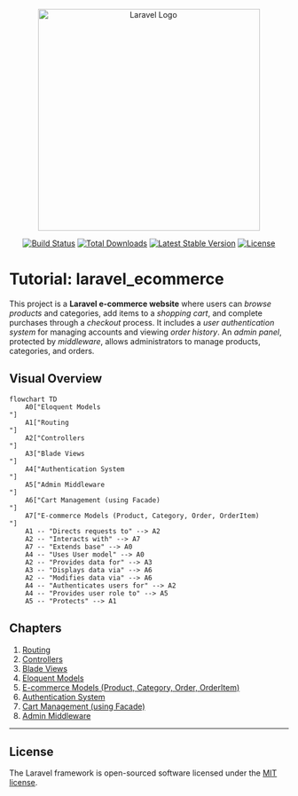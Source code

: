 <p align="center"><a href="https://laravel.com" target="_blank"><img src="https://raw.githubusercontent.com/laravel/art/master/logo-lockup/5%20SVG/2%20CMYK/1%20Full%20Color/laravel-logolockup-cmyk-red.svg" width="400" alt="Laravel Logo"></a></p>

<p align="center">
<a href="https://github.com/laravel/framework/actions"><img src="https://github.com/laravel/framework/workflows/tests/badge.svg" alt="Build Status"></a>
<a href="https://packagist.org/packages/laravel/framework"><img src="https://img.shields.io/packagist/dt/laravel/framework" alt="Total Downloads"></a>
<a href="https://packagist.org/packages/laravel/framework"><img src="https://img.shields.io/packagist/v/laravel/framework" alt="Latest Stable Version"></a>
<a href="https://packagist.org/packages/laravel/framework"><img src="https://img.shields.io/packagist/l/laravel/framework" alt="License"></a>
</p>

# Tutorial: laravel_ecommerce

This project is a **Laravel e-commerce website** where users can *browse products* and categories, add items to a *shopping cart*, and complete purchases through a *checkout* process. It includes a *user authentication system* for managing accounts and viewing *order history*. An *admin panel*, protected by *middleware*, allows administrators to manage products, categories, and orders.


## Visual Overview

```mermaid
flowchart TD
    A0["Eloquent Models
"]
    A1["Routing
"]
    A2["Controllers
"]
    A3["Blade Views
"]
    A4["Authentication System
"]
    A5["Admin Middleware
"]
    A6["Cart Management (using Facade)
"]
    A7["E-commerce Models (Product, Category, Order, OrderItem)
"]
    A1 -- "Directs requests to" --> A2
    A2 -- "Interacts with" --> A7
    A7 -- "Extends base" --> A0
    A4 -- "Uses User model" --> A0
    A2 -- "Provides data for" --> A3
    A3 -- "Displays data via" --> A6
    A2 -- "Modifies data via" --> A6
    A4 -- "Authenticates users for" --> A2
    A4 -- "Provides user role to" --> A5
    A5 -- "Protects" --> A1
```

## Chapters

1. [Routing
](01_routing_.md)
2. [Controllers
](02_controllers_.md)
3. [Blade Views
](03_blade_views_.md)
4. [Eloquent Models
](04_eloquent_models_.md)
5. [E-commerce Models (Product, Category, Order, OrderItem)
](05_e_commerce_models__product__category__order__orderitem__.md)
6. [Authentication System
](06_authentication_system_.md)
7. [Cart Management (using Facade)
](07_cart_management__using_facade__.md)
8. [Admin Middleware
](08_admin_middleware_.md)

---
## License

The Laravel framework is open-sourced software licensed under the [MIT license](https://opensource.org/licenses/MIT).
